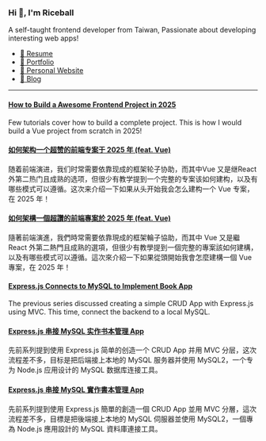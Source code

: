 <h3 >Hi 👋, I'm Riceball</h3>
<p>A self-taught frontend developer from Taiwan, Passionate about developing interesting web apps!</p>

- [📜 Resume](https://weweweb.pages.dev/en/resume/)
- [💼 Portfolio](https://weweweb.pages.dev/en/work/)
- [🏡 Personal Website](https://weweweb.pages.dev/en/)
- [📝 Blog](https://www.webdong.dev/en/)
---

<!--START_SECTION:feed-->
#### [How to Build a Awesome Frontend Project in 2025](https:&#x2F;&#x2F;www.webdong.dev&#x2F;en&#x2F;post&#x2F;how-to-build-a-awesome-frontend-project-in-2025&#x2F;) 
Few tutorials cover how to build a complete project. This is how I would build a Vue project from scratch in 2025!
#### [如何架构一个超赞的前端专案于 2025 年 (feat. Vue)](https:&#x2F;&#x2F;www.webdong.dev&#x2F;zh-cn&#x2F;post&#x2F;how-to-build-a-awesome-frontend-project-in-2025&#x2F;) 
随着前端演进，我们时常需要依靠现成的框架轮子协助，而其中Vue 又是继React 外第二热门且成熟的选项，但很少有教学提到一个完整的专案该如何建构，以及有哪些模式可以遵循。这次来介绍一下如果从头开始我会怎么建构一个 Vue 专案，在 2025 年！
#### [如何架構一個超讚的前端專案於 2025 年 (feat. Vue)](https:&#x2F;&#x2F;www.webdong.dev&#x2F;zh-tw&#x2F;post&#x2F;how-to-build-a-awesome-frontend-project-in-2025&#x2F;) 
隨著前端演進，我們時常需要依靠現成的框架輪子協助，而其中 Vue 又是繼 React 外第二熱門且成熟的選項，但很少有教學提到一個完整的專案該如何建構，以及有哪些模式可以遵循。這次來介紹一下如果從頭開始我會怎麼建構一個 Vue 專案，在 2025 年！
#### [Express.js Connects to MySQL to Implement Book App](https:&#x2F;&#x2F;www.webdong.dev&#x2F;en&#x2F;post&#x2F;express-mysql-book-app&#x2F;) 
The previous series discussed creating a simple CRUD App with Express.js using MVC. This time, connect the backend to a local MySQL.
#### [Express.js 串接 MySQL 实作书本管理 App](https:&#x2F;&#x2F;www.webdong.dev&#x2F;zh-cn&#x2F;post&#x2F;express-mysql-book-app&#x2F;) 
先前系列提到使用 Express.js 简单的创造一个 CRUD App 并用 MVC 分层，这次流程差不多，目标是把后端接上本地的 MySQL 服务器并使用 MySQL2，一个专为 Node.js 应用设计的 MySQL 数据库连接工具。
#### [Express.js 串接 MySQL 實作書本管理 App](https:&#x2F;&#x2F;www.webdong.dev&#x2F;zh-tw&#x2F;post&#x2F;express-mysql-book-app&#x2F;) 
先前系列提到使用 Express.js 簡單的創造一個 CRUD App 並用 MVC 分層，這次流程差不多，目標是把後端接上本地的 MySQL 伺服器並使用 MySQL2，一個專為 Node.js 應用設計的 MySQL 資料庫連接工具。
<!--END_SECTION:feed-->


